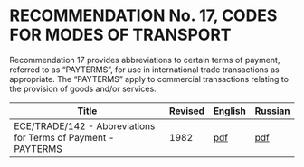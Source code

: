 # RECOMMENDATION No. 17, CODES FOR MODES OF TRANSPORT

Recommendation 17 provides abbreviations to certain terms of payment, referred to as “PAYTERMS”, for use in international trade transactions as appropriate. The “PAYTERMS” apply to commercial transactions relating to the provision of goods and/or services.

| Title | Revised | English | Russian |
| --- | --- | --- | --- |
|ECE/TRADE/142 - Abbreviations for Terms of Payment - PAYTERMS|1982|[pdf](./editions&revisions/rec17_1982_ece-trd-142E.pdf)|[pdf](./editions&revisions/rec17_1982_ece-trd-142R.pdf)|
